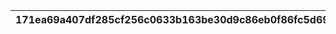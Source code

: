|171ea69a407df285cf256c0633b163be30d9c86eb0f86fc5d691a5d84c516e63|841ed23ba9832d0478807b6176f50c8f56fd6a900103c764bec956dcf98df839|eb5f3ecd9a92b1b9e8dca7c8dd2ec8372fcf7c1ca3916b31564f49652c39513b|4a1347ce1c67afb914d37f7f8d77718009c53e961c9da17934f5dbcd61e9e14d|86b1d635e1329cbc978ea9ecafc4de29c04d6d6e996def1ad40e039b3e659516|
| --- | --- | --- | --- | --- |